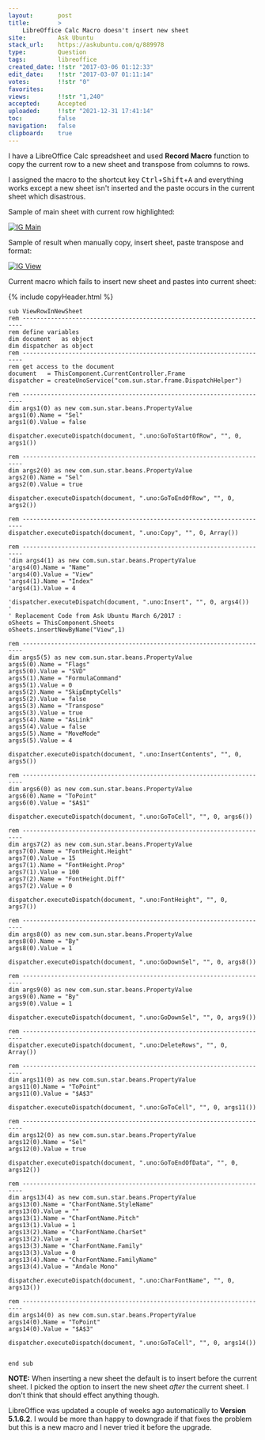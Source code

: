 ```yaml
---
layout:       post
title:        >
    LibreOffice Calc Macro doesn't insert new sheet
site:         Ask Ubuntu
stack_url:    https://askubuntu.com/q/889978
type:         Question
tags:         libreoffice
created_date: !!str "2017-03-06 01:12:33"
edit_date:    !!str "2017-03-07 01:11:14"
votes:        !!str "0"
favorites:    
views:        !!str "1,240"
accepted:     Accepted
uploaded:     !!str "2021-12-31 17:41:14"
toc:          false
navigation:   false
clipboard:    true
---
```


I have a LibreOffice Calc spreadsheet and used **Record Macro** function to copy the current row to a new sheet and transpose from columns to rows.

I assigned the macro to the shortcut key <kbd>Ctrl</kbd>+<kbd>Shift</kbd>+<kbd>A</kbd> and everything works except a new sheet isn't inserted and the paste occurs in the current sheet which disastrous.

Sample of main sheet with current row highlighted:

[![IG Main][1]][1]

Sample of result when manually copy, insert sheet, paste transpose and format:

[![IG View][2]][2]

Current macro which fails to insert new sheet and pastes into current sheet:

{% include copyHeader.html %}
``` 
sub ViewRowInNewSheet
rem ----------------------------------------------------------------------
rem define variables
dim document   as object
dim dispatcher as object
rem ----------------------------------------------------------------------
rem get access to the document
document   = ThisComponent.CurrentController.Frame
dispatcher = createUnoService("com.sun.star.frame.DispatchHelper")

rem ----------------------------------------------------------------------
dim args1(0) as new com.sun.star.beans.PropertyValue
args1(0).Name = "Sel"
args1(0).Value = false

dispatcher.executeDispatch(document, ".uno:GoToStartOfRow", "", 0, args1())

rem ----------------------------------------------------------------------
dim args2(0) as new com.sun.star.beans.PropertyValue
args2(0).Name = "Sel"
args2(0).Value = true

dispatcher.executeDispatch(document, ".uno:GoToEndOfRow", "", 0, args2())

rem ----------------------------------------------------------------------
dispatcher.executeDispatch(document, ".uno:Copy", "", 0, Array())

rem ----------------------------------------------------------------------
'dim args4(1) as new com.sun.star.beans.PropertyValue
'args4(0).Name = "Name"
'args4(0).Value = "View"
'args4(1).Name = "Index"
'args4(1).Value = 4

'dispatcher.executeDispatch(document, ".uno:Insert", "", 0, args4())
'
' Replacement Code from Ask Ubuntu March 6/2017 :
oSheets = ThisComponent.Sheets
oSheets.insertNewByName("View",1)

rem ----------------------------------------------------------------------
dim args5(5) as new com.sun.star.beans.PropertyValue
args5(0).Name = "Flags"
args5(0).Value = "SVD"
args5(1).Name = "FormulaCommand"
args5(1).Value = 0
args5(2).Name = "SkipEmptyCells"
args5(2).Value = false
args5(3).Name = "Transpose"
args5(3).Value = true
args5(4).Name = "AsLink"
args5(4).Value = false
args5(5).Name = "MoveMode"
args5(5).Value = 4

dispatcher.executeDispatch(document, ".uno:InsertContents", "", 0, args5())

rem ----------------------------------------------------------------------
dim args6(0) as new com.sun.star.beans.PropertyValue
args6(0).Name = "ToPoint"
args6(0).Value = "$A$1"

dispatcher.executeDispatch(document, ".uno:GoToCell", "", 0, args6())

rem ----------------------------------------------------------------------
dim args7(2) as new com.sun.star.beans.PropertyValue
args7(0).Name = "FontHeight.Height"
args7(0).Value = 15
args7(1).Name = "FontHeight.Prop"
args7(1).Value = 100
args7(2).Name = "FontHeight.Diff"
args7(2).Value = 0

dispatcher.executeDispatch(document, ".uno:FontHeight", "", 0, args7())

rem ----------------------------------------------------------------------
dim args8(0) as new com.sun.star.beans.PropertyValue
args8(0).Name = "By"
args8(0).Value = 1

dispatcher.executeDispatch(document, ".uno:GoDownSel", "", 0, args8())

rem ----------------------------------------------------------------------
dim args9(0) as new com.sun.star.beans.PropertyValue
args9(0).Name = "By"
args9(0).Value = 1

dispatcher.executeDispatch(document, ".uno:GoDownSel", "", 0, args9())

rem ----------------------------------------------------------------------
dispatcher.executeDispatch(document, ".uno:DeleteRows", "", 0, Array())

rem ----------------------------------------------------------------------
dim args11(0) as new com.sun.star.beans.PropertyValue
args11(0).Name = "ToPoint"
args11(0).Value = "$A$3"

dispatcher.executeDispatch(document, ".uno:GoToCell", "", 0, args11())

rem ----------------------------------------------------------------------
dim args12(0) as new com.sun.star.beans.PropertyValue
args12(0).Name = "Sel"
args12(0).Value = true

dispatcher.executeDispatch(document, ".uno:GoToEndOfData", "", 0, args12())

rem ----------------------------------------------------------------------
dim args13(4) as new com.sun.star.beans.PropertyValue
args13(0).Name = "CharFontName.StyleName"
args13(0).Value = ""
args13(1).Name = "CharFontName.Pitch"
args13(1).Value = 1
args13(2).Name = "CharFontName.CharSet"
args13(2).Value = -1
args13(3).Name = "CharFontName.Family"
args13(3).Value = 0
args13(4).Name = "CharFontName.FamilyName"
args13(4).Value = "Andale Mono"

dispatcher.executeDispatch(document, ".uno:CharFontName", "", 0, args13())

rem ----------------------------------------------------------------------
dim args14(0) as new com.sun.star.beans.PropertyValue
args14(0).Name = "ToPoint"
args14(0).Value = "$A$3"

dispatcher.executeDispatch(document, ".uno:GoToCell", "", 0, args14())


end sub

```

**NOTE:** When inserting a new sheet the default is to insert before the current sheet. I picked the option to insert the new sheet *after* the current sheet. I don't think that should effect anything though.

LibreOffice was updated a couple of weeks ago automatically to **Version 5.1.6.2**. I would be more than happy to downgrade if that fixes the problem but this is a new macro and I never tried it before the upgrade.


  [1]: https://i.stack.imgur.com/pMZfn.png
  [2]: https://i.stack.imgur.com/hoQsH.png
